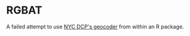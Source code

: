 # RGBAT
A failed attempt to use [NYC DCP's geocoder](http://www1.nyc.gov/site/planning/data-maps/open-data/dwn-gde-home.page) from within an R package.

